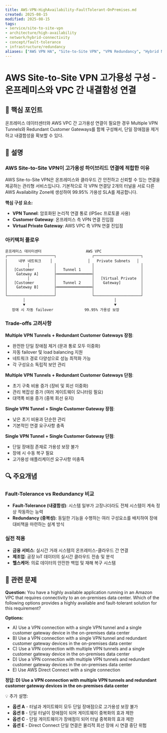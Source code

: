 ```yaml
---
title: AWS-VPN-HighAvailability-FaultTolerant-OnPremises.md
created: 2025-08-15
modified: 2025-08-15
tags:
- service/site-to-site-vpn
- architecture/high-availability
- network/hybrid-connectivity
- concept/fault-tolerance
- infrastructure/redundancy
aliases: ["AWS VPN HA", "Site-to-Site VPN", "VPN Redundancy", "Hybrid Network"]
---
```


# AWS Site-to-Site VPN 고가용성 구성 - 온프레미스와 VPC 간 내결함성 연결

## 🎯 핵심 포인트
온프레미스 데이터센터와 AWS VPC 간 고가용성 연결이 필요한 경우 Multiple VPN Tunnels와 Redundant Customer Gateways를 함께 구성해서, 단일 장애점을 제거하고 내결함성을 확보할 수 있다.

## 📝 설명

### AWS Site-to-Site VPN이 고가용성 하이브리드 연결에 적합한 이유

AWS Site-to-Site VPN은 온프레미스와 클라우드 간 안전하고 신뢰할 수 있는 연결을 제공하는 관리형 서비스입니다. 기본적으로 각 VPN 연결당 2개의 터널을 서로 다른 AWS Availability Zone에 생성하여 99.95% 가용성 SLA를 제공합니다.

**핵심 구성 요소:**
- **VPN Tunnel**: 암호화된 논리적 연결 통로 (IPSec 프로토콜 사용)
- **Customer Gateway**: 온프레미스 측 VPN 연결 진입점
- **Virtual Private Gateway**: AWS VPC 측 VPN 연결 진입점

### 아키텍처 플로우
```
온프레미스 데이터센터                    AWS VPC
┌─────────────────────┐                ┌─────────────────────┐
│     내부 네트워크    │                │   Private Subnets   │
│         │           │                │                     │
│   [Customer         │   Tunnel 1     │                     │
│    Gateway A]       ├════════════════┤                     │
│         │           │                │   [Virtual Private  │
│   [Customer         │   Tunnel 2     │    Gateway]         │
│    Gateway B]       ├════════════════┤                     │
│                     │                │                     │
└─────────────────────┘                └─────────────────────┘
        │                                        │
        ▼                                        ▼
   장애 시 자동 failover              99.95% 가용성 보장
```

### Trade-offs 고려사항

**Multiple VPN Tunnels + Redundant Customer Gateways 장점**:
- 완전한 단일 장애점 제거 (문과 통로 모두 이중화)
- 자동 failover 및 load balancing 지원
- 네트워크 경로 다양성으로 성능 최적화 가능
- 각 구성요소 독립적 보안 관리

**Multiple VPN Tunnels + Redundant Customer Gateways 단점**:
- 초기 구축 비용 증가 (장비 및 회선 이중화)
- 관리 복잡성 증가 (여러 게이트웨이 모니터링 필요)
- 대역폭 비용 증가 (중복 회선 유지)

**Single VPN Tunnel + Single Customer Gateway 장점**:
- 낮은 초기 비용과 단순한 관리
- 기본적인 연결 요구사항 충족

**Single VPN Tunnel + Single Customer Gateway 단점**:
- 단일 장애점 존재로 가용성 보장 불가
- 장애 시 수동 복구 필요
- 고가용성 애플리케이션 요구사항 미충족

## 🔍 주요개념

### Fault-Tolerance vs Redundancy 비교
- **Fault-Tolerance (내결함성)**: 시스템 일부가 고장나더라도 전체 시스템이 계속 정상 작동하는 능력
- **Redundancy (중복성)**: 동일한 기능을 수행하는 여러 구성요소를 배치하여 장애 대비책을 마련하는 설계 방식

### 실전 적용
- **금융 서비스**: 실시간 거래 시스템의 온프레미스-클라우드 간 연결
- **제조업**: 공장 IoT 데이터의 실시간 클라우드 전송 및 분석
- **헬스케어**: 의료 데이터의 안전한 백업 및 재해 복구 시스템

## 📝 관련 문제

**Question:** You have a highly available application running in an Amazon VPC that requires connectivity to an on-premises data center. Which of the following options provides a highly available and fault-tolerant solution for this requirement?

**Options:**
- A) Use a VPN connection with a single VPN tunnel and a single customer gateway device in the on-premises data center
- B) Use a VPN connection with a single VPN tunnel and redundant customer gateway devices in the on-premises data center  
- C) Use a VPN connection with multiple VPN tunnels and a single customer gateway device in the on-premises data center
- D) Use a VPN connection with multiple VPN tunnels and redundant customer gateway devices in the on-premises data center
- E) Use AWS Direct Connect with a single connection

**정답: D) Use a VPN connection with multiple VPN tunnels and redundant customer gateway devices in the on-premises data center**

💡 추가 설명:
- **옵션 A** - 터널과 게이트웨이 모두 단일 장애점으로 고가용성 보장 불가
- **옵션 B** - 단일 터널이 장애점이 되어 게이트웨이 중복화의 효과 제한
- **옵션 C** - 단일 게이트웨이가 장애점이 되어 터널 중복화의 효과 제한  
- **옵션 E** - Direct Connect 단일 연결은 물리적 회선 장애 시 연결 중단 위험